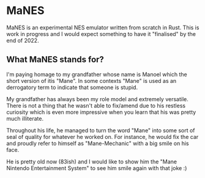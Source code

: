 # MaNES
MaNES is an experimental NES emulator written from scratch in Rust. This is work in progress and I would expect something to have it "finalised" by the end of 2022.

## What MaNES stands for?
I'm paying homage to my grandfather whose name is Manoel which the short version of itis "Mane".  In some contexts "Mane" is used as an derrogatory term to indicate that someone is stupid. 

My grandfather has always been my role model and extremely versatile. There is not a thing that he wasn't able to fix/amend due to his restless curiosity which is even more impressive when you learn that his was pretty much illiterate. 

Throughout his life, he managed to turn the word "Mane" into some sort of seal of quality for whatever he worked on. For instance, he would fix the car and proudly refer to himself as "Mane-Mechanic" with a big smile on his face.

He is pretty old now (83ish) and I would like to show him the "Mane Nintendo Entertainment System" to see him smile again with that joke :)


